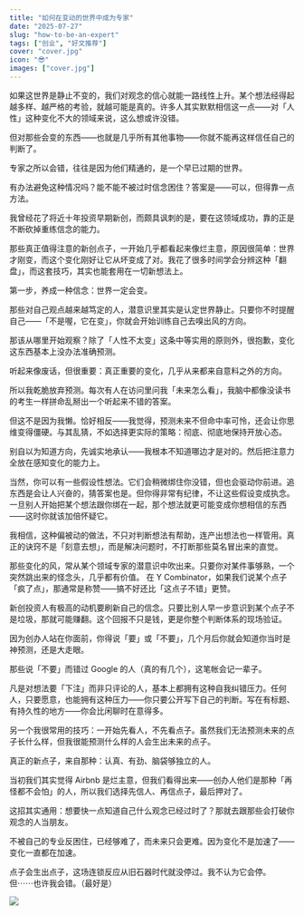 ```yaml
---
title: "如何在变动的世界中成为专家"
date: "2025-07-27"
slug: "how-to-be-an-expert"
tags: ["创业", "好文推荐"]
cover: "cover.jpg"
icon: "😎"
images: ["cover.jpg"]
---
```

如果这世界是静止不变的，我们对观念的信心就能一路线性上升。某个想法经得起越多样、越严格的考验，就越可能是真的。许多人其实默默相信这一点——对「人性」这种变化不大的领域来说，这么想或许没错。



但对那些会变的东西——也就是几乎所有其他事物——你就不能再这样信任自己的判断了。



专家之所以会错，往往是因为他们精通的，是一个早已过期的世界。



有办法避免这种情况吗？能不能不被过时信念困住？答案是——可以，但得靠一点方法。



我曾经花了将近十年投资早期新创，而颇具讽刺的是，要在这领域成功，靠的正是不断砍掉重练信念的能力。



那些真正值得注意的新创点子，一开始几乎都看起来像烂主意，原因很简单：世界才刚变，而这个变化刚好让它从坏变成了对。我花了很多时间学会分辨这种「翻盘」，而这套技巧，其实也能套用在一切新想法上。



第一步，养成一种信念：世界一定会变。



那些对自己观点越来越笃定的人，潜意识里其实是认定世界静止。只要你不时提醒自己——「不是喔，它在变」，你就会开始训练自己去嗅出风的方向。



那该从哪里开始观察？除了「人性不太变」这条中等实用的原则外，很抱歉，变化这东西基本上没办法准确预测。



听起来像废话，但很重要：真正重要的变化，几乎从来都来自意料之外的方向。



所以我乾脆放弃预测。每次有人在访问里问我「未来怎么看」，我脑中都像没读书的考生一样拼命乱掰出一个听起来不错的答案。



但这不是因为我懒。恰好相反——我觉得，预测未来不但命中率可怜，还会让你思维变得僵硬。与其乱猜，不如选择更实际的策略：彻底、彻底地保持开放心态。



别自以为知道方向，先诚实地承认——我根本不知道哪边才是对的。然后把注意力全放在感知变化的能力上。



当然，你可以有一些假设性想法。它们会稍微绑住你没错，但也会驱动你前进。追东西是会让人兴奋的，猜答案也是。但你得非常有纪律，不让这些假设变成执念。
一旦别人开始把某个想法跟你绑在一起，那个想法就更可能变成你想相信的东西——这时你就该加倍怀疑它。



我相信，这种偏被动的做法，不只对判断想法有帮助，连产出想法也一样管用。真正的诀窍不是「刻意去想」，而是解决问题时，不打断那些莫名冒出来的直觉。



那些变化的风，常从某个领域专家的潜意识中吹出来。只要你对某件事够熟，一个突然跳出来的怪念头，几乎都有价值。
在 Y Combinator，如果我们说某个点子「疯了点」，那通常是称赞——搞不好还比「这点子不错」更赞。



新创投资人有极高的动机要刷新自己的信念。只要比别人早一步意识到某个点子不是垃圾，那就可能赚翻。这个回报不只是钱，更是你整个判断体系的现场验证。



因为创办人站在你面前，你得说「要」或「不要」，几个月后你就会知道你当时是神预测，还是大走眼。



那些说「不要」而错过 Google 的人（真的有几个），这笔帐会记一辈子。



凡是对想法要「下注」而非只评论的人，基本上都拥有这种自我纠错压力。任何人，只要愿意，也能拥有这种压力——你只要公开写下自己的判断。写在有标题、有持久性的地方——你会比闲聊时在意得多。



另一个我很常用的技巧：一开始先看人，不先看点子。虽然我们无法预测未来的点子长什么样，但我很能预测什么样的人会生出未来的点子。



真正的新点子，来自那种：认真、有劲、脑袋够独立的人。



当初我们其实觉得 Airbnb 是烂主意，但我们看得出来——创办人他们是那种「再怪都不会怕」的人，所以我们选择先信人、再信点子，最后押对了。



这招其实通用：想要快一点知道自己什么观念已经过时了？那就去跟那些会打破你观念的人当朋友。



不被自己的专业反困住，已经够难了，而未来只会更难。因为变化不是加速了——变化一直都在加速。



点子会生出点子，这场连锁反应从旧石器时代就没停过。我不认为它会停。
但⋯⋯也许我会错。（最好是）




![](https://prod-files-secure.s3.us-west-2.amazonaws.com/112d0858-5090-4d34-a606-b75eb8d65fd2/46476355-9cf3-4e99-9b7a-3531bc426380/1000202064.png?X-Amz-Algorithm=AWS4-HMAC-SHA256&X-Amz-Content-Sha256=UNSIGNED-PAYLOAD&X-Amz-Credential=ASIAZI2LB466XQ5O7WMH%2F20250728%2Fus-west-2%2Fs3%2Faws4_request&X-Amz-Date=20250728T224203Z&X-Amz-Expires=3600&X-Amz-Security-Token=IQoJb3JpZ2luX2VjEG0aCXVzLXdlc3QtMiJIMEYCIQD4xaPFfTdINu2gzQFPYsmTg1PaeHjTNDt5TFZ5FUH7OAIhAMLV4TWA14uxenhozgNWjrYDYNd4x4LCo64rVFAr7mrKKogECJb%2F%2F%2F%2F%2F%2F%2F%2F%2F%2FwEQABoMNjM3NDIzMTgzODA1IgwP0voOCDNTQTztpgAq3AMyHEPdX5Rtcn8QNlR7ZNrRQHjegMr%2FAI%2F%2BjMY%2B36nWjV4RrHqm0AV7l%2Bi8eR94EsX8LJrPa%2FRZP3E9HDYELMLqaD1%2FqkBwLgJlZac5em7nofVjI3g%2B7WgawdxQ3YAwBBReqiQspEfxp5DDQfkpGtoU1KbQsBMxt2h%2BVF7wSN7Nm87%2B1xTLBRyswC4TGvpXhEaSegh1%2BthtefJ2lO7fCpTSXBihMVARb7tdXJqWDjBObrS0hN2vY28yHVbG2pciq5SzvQ%2B0S4jaICiVs8GgaQdrktrVwjJneDr3K9A%2F6Gq71BqtSxZY0%2FD5WA5%2F7yP2bScrkFryvpAIn0XFxkuJ97ONg%2BK7TAPVQ%2B%2BMjYu6QjruDO18M6x5d23HzVxbapQvVKJ0%2FjoVEOyRWieSavBCIQPDVw9iKniGorS%2B0qgebpfF2NfHC%2FMiN%2FLjCnYLxOWGxsvqMkY6at92MrNf70PoY%2FHq73zzVl7Viu8YW7lVqr7RQp9RIS3ZLdM%2F16odzjzR9P%2FBxRcc%2BVKKJYciS7ltkx2qGDLolzje5gQQsyFN6uY8UJgKI8ZWFRSLgF8pXBYgY8j3ocRvxmEUxYo1ejETvobxn0ACS1%2F8o7%2FNdexr80p6o1Y1AxZPMNXjJr%2Bm6TC3zZ%2FEBjqkATzrNvinEPgnAXK9z8ouhHU%2BW2BMtFPF8%2FAMgs%2Fsy6rNc5wk%2FZC2Jq3ok9h4rT%2BDbn1YCzlsMoflAwLwGlvR9eEKqPtfmGoI7gjD0Rrw%2BrFfJOsuIWgJMp4UxXyG7HMmOipudIXLd8UXAVSQvkSwSyB7HoGhF1X%2FcqsF%2FmVZiLuM18KTn4SXxsruouwcUMF0S9kHX%2BbFBoqDZKQ%2FElYH7q%2Bec26L&X-Amz-Signature=62665d7db791e9f434c7c68888fe13042e43605f68d0e61a03c787020f0f16bd&X-Amz-SignedHeaders=host&x-amz-checksum-mode=ENABLED&x-id=GetObject)

